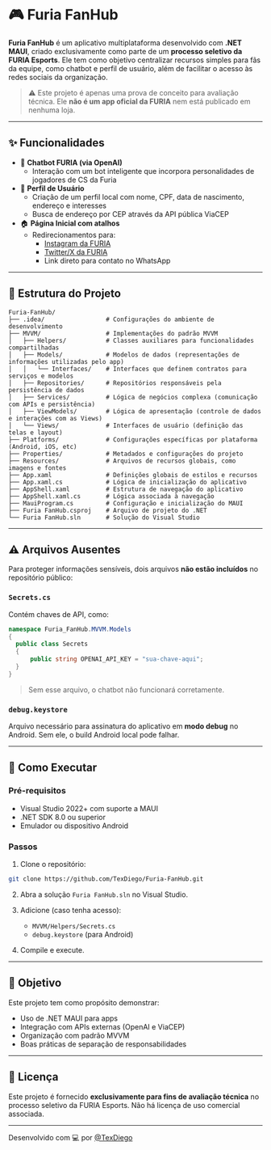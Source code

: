 # 🎮 Furia FanHub

**Furia FanHub** é um aplicativo multiplataforma desenvolvido com **.NET MAUI**, criado exclusivamente como parte de um **processo seletivo da FURIA Esports**. Ele tem como objetivo centralizar recursos simples para fãs da equipe, como chatbot e perfil de usuário, além de facilitar o acesso às redes sociais da organização.

> ⚠️ Este projeto é apenas uma prova de conceito para avaliação técnica. Ele **não é um app oficial da FURIA** nem está publicado em nenhuma loja.

---

## ✨ Funcionalidades

- 🤖 **Chatbot FURIA (via OpenAI)**
  - Interação com um bot inteligente que incorpora personalidades de jogadores de CS da Furia
- 👤 **Perfil de Usuário**
  - Criação de um perfil local com nome, CPF, data de nascimento, endereço e interesses
  - Busca de endereço por CEP através da API pública ViaCEP
- 🏠 **Página Inicial com atalhos**
  - Redirecionamentos para:
    - [Instagram da FURIA](https://www.instagram.com/furiagg)
    - [Twitter/X da FURIA](https://x.com/FURIA)
    - Link direto para contato no WhatsApp

---

## 🧱 Estrutura do Projeto

```
Furia-FanHub/
├── .idea/                 # Configurações do ambiente de desenvolvimento
├── MVVM/                  # Implementações do padrão MVVM
│   ├── Helpers/           # Classes auxiliares para funcionalidades compartilhadas
│   ├── Models/            # Modelos de dados (representações de informações utilizadas pelo app)
│   │   └── Interfaces/    # Interfaces que definem contratos para serviços e modelos
│   ├── Repositories/      # Repositórios responsáveis pela persistência de dados
│   ├── Services/          # Lógica de negócios complexa (comunicação com APIs e persistência)
│   ├── ViewModels/        # Lógica de apresentação (controle de dados e interações com as Views)
│   └── Views/             # Interfaces de usuário (definição das telas e layout)
├── Platforms/             # Configurações específicas por plataforma (Android, iOS, etc)
├── Properties/            # Metadados e configurações do projeto
├── Resources/             # Arquivos de recursos globais, como imagens e fontes
├── App.xaml               # Definições globais de estilos e recursos
├── App.xaml.cs            # Lógica de inicialização do aplicativo
├── AppShell.xaml          # Estrutura de navegação do aplicativo
├── AppShell.xaml.cs       # Lógica associada à navegação
├── MauiProgram.cs         # Configuração e inicialização do MAUI
├── Furia FanHub.csproj    # Arquivo de projeto do .NET
└── Furia FanHub.sln       # Solução do Visual Studio
```

---

## ⚠️ Arquivos Ausentes

Para proteger informações sensíveis, dois arquivos **não estão incluídos** no repositório público:

### `Secrets.cs`

Contém chaves de API, como:

```csharp
namespace Furia_FanHub.MVVM.Models
{
  public class Secrets
  {
      public string OPENAI_API_KEY = "sua-chave-aqui";
  }
}
```

> Sem esse arquivo, o chatbot não funcionará corretamente.

### `debug.keystore`

Arquivo necessário para assinatura do aplicativo em **modo debug** no Android. Sem ele, o build Android local pode falhar.

---

## 🚀 Como Executar

### Pré-requisitos

- Visual Studio 2022+ com suporte a MAUI
- .NET SDK 8.0 ou superior
- Emulador ou dispositivo Android

### Passos

1. Clone o repositório:

```bash
git clone https://github.com/TexDiego/Furia-FanHub.git
```

2. Abra a solução `Furia FanHub.sln` no Visual Studio.

3. Adicione (caso tenha acesso):
   - `MVVM/Helpers/Secrets.cs`
   - `debug.keystore` (para Android)

4. Compile e execute.

---

## 🧪 Objetivo

Este projeto tem como propósito demonstrar:

- Uso de .NET MAUI para apps
- Integração com APIs externas (OpenAI e ViaCEP)
- Organização com padrão MVVM
- Boas práticas de separação de responsabilidades

---

## 📄 Licença

Este projeto é fornecido **exclusivamente para fins de avaliação técnica** no processo seletivo da FURIA Esports. Não há licença de uso comercial associada.

---

Desenvolvido com 💻 por [@TexDiego](https://github.com/TexDiego)
